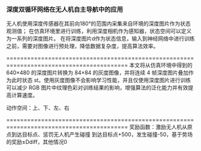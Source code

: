 ### 深度双循环网络在无人机自主导航中的应用

无人机使用深度传感器在其前向180°的范围内采集来自环境的深度图片作为状态观测值；
在仿真环境里进行训练，利用深度相机作为感知器，状态空间可以定义为一系列的深度图片。
在将深度图片d作为状态信息，输入到神经网络中进行训练之前，需要对图像进行预处理，降低数据复杂度，提高算法效率。

=========================================================================================
本文将从仿真环境中得到的 640×480 的深度图片转换为 84×84 的灰度图像，并将连续 4 帧深度图片叠加作为此时状态 st。使用灰度图像不会影响学习性能，并且仅使用深度图片进行训练可以减少 RGB 图片中纹理色彩对训练结果的影响，增强算法的泛化能力并有效提高计算速度。

动作空间：上、下、左、右

=========================================================================================
奖励函数：激励无人机从原点到达目标点、惩罚无人机产生碰撞
到达目标点+500，发生碰撞-50，基于势场的奖励±Ddiff，其他情况0